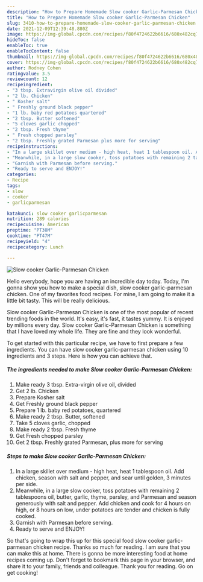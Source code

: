 ```yaml
---
description: "How to Prepare Homemade Slow cooker Garlic-Parmesan Chicken"
title: "How to Prepare Homemade Slow cooker Garlic-Parmesan Chicken"
slug: 3410-how-to-prepare-homemade-slow-cooker-garlic-parmesan-chicken
date: 2021-12-09T12:39:48.880Z
image: https://img-global.cpcdn.com/recipes/f80f4724622b6616/680x482cq70/slow-cooker-garlic-parmesan-chicken-recipe-main-photo.jpg
hideToc: false
enableToc: true
enableTocContent: false
thumbnail: https://img-global.cpcdn.com/recipes/f80f4724622b6616/680x482cq70/slow-cooker-garlic-parmesan-chicken-recipe-main-photo.jpg
cover: https://img-global.cpcdn.com/recipes/f80f4724622b6616/680x482cq70/slow-cooker-garlic-parmesan-chicken-recipe-main-photo.jpg
author: Rodney Cohen
ratingvalue: 3.5
reviewcount: 12
recipeingredient:
- "3 tbsp. Extravirgin olive oil divided"
- "2 lb. Chicken"
- " Kosher salt"
- " Freshly ground black pepper"
- "1 lb. baby red potatoes quartered"
- "2 tbsp. Butter softened"
- "5 cloves garlic chopped"
- "2 tbsp. Fresh thyme"
- " Fresh chopped parsley"
- "2 tbsp. Freshly grated Parmesan plus more for serving"
recipeinstructions:
- "In a large skillet over medium - high heat, heat 1 tablespoon oil. Add chicken, season with salt and pepper, and sear until golden, 3 minutes per side."
- "Meanwhile, in a large slow cooker, toss potatoes with remaining 2 tablespoons oil, butter, garlic, thyme, parsley, and Parmesan and season generously with salt and pepper. Add chicken and cook for 4 hours on high, or 8 hours on low, under potatoes are tender and chicken is fully cooked."
- "Garnish with Parmesan before serving."
- "Ready to serve and ENJOY!"
categories:
- Recipe
tags:
- slow
- cooker
- garlicparmesan

katakunci: slow cooker garlicparmesan 
nutrition: 289 calories
recipecuisine: American
preptime: "PT38M"
cooktime: "PT47M"
recipeyield: "4"
recipecategory: Lunch

---
```



![Slow cooker Garlic-Parmesan Chicken](https://img-global.cpcdn.com/recipes/f80f4724622b6616/680x482cq70/slow-cooker-garlic-parmesan-chicken-recipe-main-photo.jpg)

Hello everybody, hope you are having an incredible day today. Today, I'm gonna show you how to make a special dish, slow cooker garlic-parmesan chicken. One of my favorites food recipes. For mine, I am going to make it a little bit tasty. This will be really delicious.



Slow cooker Garlic-Parmesan Chicken is one of the most popular of recent trending foods in the world. It's easy, it's fast, it tastes yummy. It is enjoyed by millions every day. Slow cooker Garlic-Parmesan Chicken is something that I have loved my whole life. They are fine and they look wonderful.


To get started with this particular recipe, we have to first prepare a few ingredients. You can have slow cooker garlic-parmesan chicken using 10 ingredients and 3 steps. Here is how you can achieve that.

<!--inarticleads1-->

##### The ingredients needed to make Slow cooker Garlic-Parmesan Chicken:

1. Make ready 3 tbsp. Extra-virgin olive oil, divided
1. Get 2 lb. Chicken
1. Prepare  Kosher salt
1. Get  Freshly ground black pepper
1. Prepare 1 lb. baby red potatoes, quartered
1. Make ready 2 tbsp. Butter, softened
1. Take 5 cloves garlic, chopped
1. Make ready 2 tbsp. Fresh thyme
1. Get  Fresh chopped parsley
1. Get 2 tbsp. Freshly grated Parmesan, plus more for serving




<!--inarticleads2-->

##### Steps to make Slow cooker Garlic-Parmesan Chicken:

1. In a large skillet over medium - high heat, heat 1 tablespoon oil. Add chicken, season with salt and pepper, and sear until golden, 3 minutes per side.
1. Meanwhile, in a large slow cooker, toss potatoes with remaining 2 tablespoons oil, butter, garlic, thyme, parsley, and Parmesan and season generously with salt and pepper. Add chicken and cook for 4 hours on high, or 8 hours on low, under potatoes are tender and chicken is fully cooked.
1. Garnish with Parmesan before serving.
1. Ready to serve and ENJOY!



So that's going to wrap this up for this special food slow cooker garlic-parmesan chicken recipe. Thanks so much for reading. I am sure that you can make this at home. There is gonna be more interesting food at home recipes coming up. Don't forget to bookmark this page in your browser, and share it to your family, friends and colleague. Thank you for reading. Go on get cooking!
